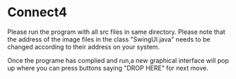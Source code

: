 # Connect4

Please run the program with all src files in same directory. Please note that the address of the image files in the class
"SwingUI.java" needs to be changed according to their address on your system.

Once the programe has complied and run,a new graphical interface will pop up where you can press buttons saying "DROP HERE" for next move.
